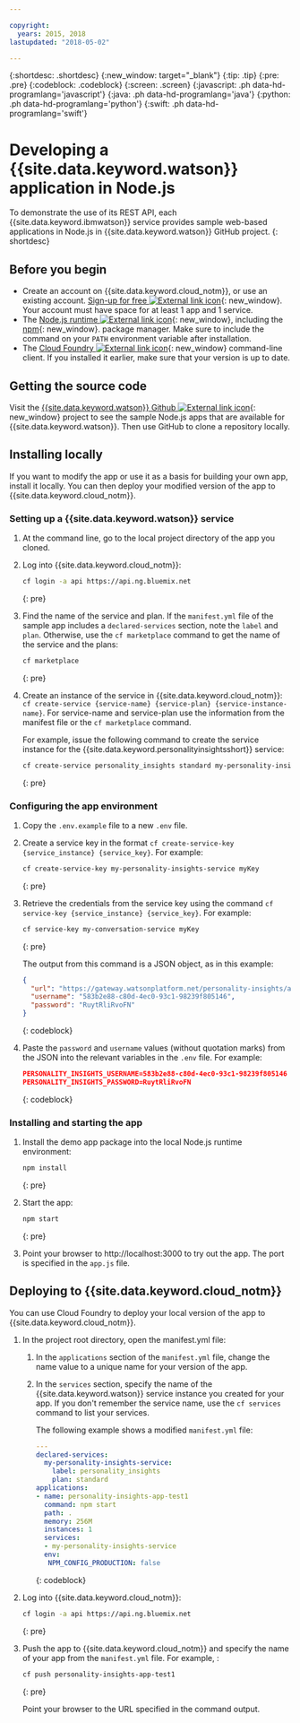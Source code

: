 ```yaml
---

copyright:
  years: 2015, 2018
lastupdated: "2018-05-02"

---
```


{:shortdesc: .shortdesc}
{:new_window: target="_blank"}
{:tip: .tip}
{:pre: .pre}
{:codeblock: .codeblock}
{:screen: .screen}
{:javascript: .ph data-hd-programlang='javascript'}
{:java: .ph data-hd-programlang='java'}
{:python: .ph data-hd-programlang='python'}
{:swift: .ph data-hd-programlang='swift'}

# Developing a {{site.data.keyword.watson}} application in Node.js

To demonstrate the use of its REST API, each {{site.data.keyword.ibmwatson}} service provides sample web-based applications in Node.js in {{site.data.keyword.watson}} GitHub project.
{: shortdesc}

## Before you begin

- Create an account on {{site.data.keyword.cloud_notm}}, or use an existing account. [Sign-up for free ![External link icon](../../icons/launch-glyph.svg "External link icon")](https://console.{DomainName}/registration/?target=/catalog/%3fcategory=watson){: new_window}. Your account must have space for at least 1 app and 1 service.
- The [Node.js runtime ![External link icon](../../icons/launch-glyph.svg "External link icon")](https://nodejs.org/#download){: new_window},  including the [npm](https://www.npmjs.com/){: new_window}. package manager.  Make sure to include the command on your `PATH` environment variable after installation.
- The [Cloud Foundry ![External link icon](../../icons/launch-glyph.svg "External link icon")](https://github.com/cloudfoundry/cli#downloads){: new_window} command-line client.  If you installed it earlier, make sure that your version is up to date.

## Getting the source code

Visit the [{{site.data.keyword.watson}} Github ![External link icon](../../icons/launch-glyph.svg "External link icon")](https://github.com/watson-developer-cloud){: new_window} project to see the sample Node.js apps that are available for {{site.data.keyword.watson}}. Then use GitHub to clone a repository locally.

## Installing locally
If you want to modify the app or use it as a basis for building your own app, install it locally. You can then deploy your modified version of the app to {{site.data.keyword.cloud_notm}}.

### Setting up a {{site.data.keyword.watson}} service

1.  At the command line, go to the local project directory of the app you cloned.
1.  Log into {{site.data.keyword.cloud_notm}}:

    ```bash
    cf login -a api https://api.ng.bluemix.net
    ```
    {: pre}

1.  Find the name of the service and plan. If the `manifest.yml` file of the sample app includes a `declared-services` section, note the `label` and `plan`. Otherwise, use the `cf marketplace` command to get the name of the service and the plans:

    ```bash
    cf marketplace
    ```
    {: pre}

1.  Create an instance of the service in {{site.data.keyword.cloud_notm}}: `cf create-service {service-name} {service-plan} {service-instance-name}`. For service-name and service-plan use the information from the manifest file or the `cf marketplace` command.

    For example, issue the following command to create the service instance for the {{site.data.keyword.personalityinsightsshort}} service:

    ```bash
    cf create-service personality_insights standard my-personality-insights-service
    ```
    {: pre}

### Configuring the app environment

1.  Copy the `.env.example` file to a new `.env` file.
1.  Create a service key in the format `cf create-service-key {service_instance} {service_key}`. For example:

    ```bash
    cf create-service-key my-personality-insights-service myKey
    ```
    {: pre}

1.  Retrieve the credentials from the service key using the command `cf service-key {service_instance} {service_key}`. For example:

    ```bash
    cf service-key my-conversation-service myKey
    ```
    {: pre}

    The output from this command is a JSON object, as in this example:

    ```json
    {
      "url": "https://gateway.watsonplatform.net/personality-insights/api",
      "username": "583b2e88-c80d-4ec0-93c1-98239f805146",
      "password": "RuytRliRvoFN"
    }
    ```
    {: codeblock}

1.  Paste the `password` and `username` values (without quotation marks) from the JSON into the relevant variables in the `.env` file. For example:

    ```json
    PERSONALITY_INSIGHTS_USERNAME=583b2e88-c80d-4ec0-93c1-98239f805146
    PERSONALITY_INSIGHTS_PASSWORD=RuytRliRvoFN
    ```
    {: codeblock}

### Installing and starting the app

1.  Install the demo app package into the local Node.js runtime environment:

    ```bash
    npm install
    ```
    {: pre}

1.  Start the app:

    ```bash
    npm start
    ```
    {: pre}

1.  Point your browser to http://localhost:3000 to try out the app. The port is specified in the `app.js` file.

## Deploying to {{site.data.keyword.cloud_notm}}

You can use Cloud Foundry to deploy your local version of the app to {{site.data.keyword.cloud_notm}}.

1.  In the project root directory, open the manifest.yml file:
    1.  In the `applications` section of the `manifest.yml` file, change the name value to a unique name for your version of the app.
    1.  In the `services` section, specify the name of the {{site.data.keyword.watson}} service instance you created for your app. If you don't remember the service name, use the `cf services` command to list your services.

        The following example shows a modified `manifest.yml` file:

        ```yml
        ---
        declared-services:
          my-personality-insights-service:
            label: personality_insights
            plan: standard
        applications:
        - name: personality-insights-app-test1
          command: npm start
          path: .
          memory: 256M
          instances: 1
          services:
          - my-personality-insights-service
          env:
           NPM_CONFIG_PRODUCTION: false
        ```
        {: codeblock}

1.  Log into {{site.data.keyword.cloud_notm}}:

    ```bash
    cf login -a api https://api.ng.bluemix.net
    ```
    {: pre}

1.  Push the app to {{site.data.keyword.cloud_notm}} and specify the name of your app from the `manifest.yml` file. For example, :

    ```bash
    cf push personality-insights-app-test1
    ```
    {: pre}

    Point your browser to the URL specified in the command output.
